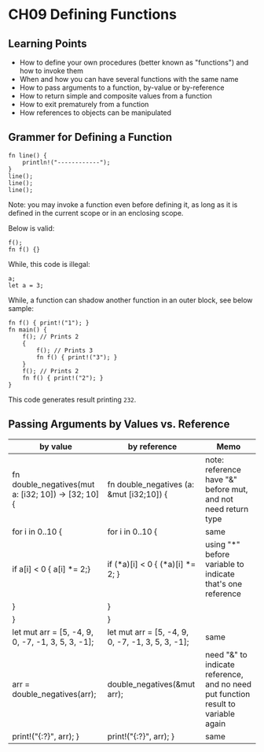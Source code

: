 # CH09 Defining Functions

## Learning Points

- How to define your own procedures (better known as "functions") and how to invoke them
- When and how you can have several functions with the same name
- How to pass arguments to a function, by-value or by-reference
- How to return simple and composite values from a function
- How to exit prematurely from a function
- How references to objects can be manipulated

## Grammer for Defining a Function

```
fn line() {
    println!("------------");
}
line();
line();
line();
```

Note: you may invoke a function even before defining it, as long as it is defined in the current scope or in an enclosing scope.

Below is valid:

```
f();
fn f() {}
```

While, this code is illegal:

```
a;
let a = 3;
```

While, a function can shadow another function in an outer block, see below sample:

```
fn f() { print!("1"); }
fn main() {
    f(); // Prints 2
    {
        f(); // Prints 3
        fn f() { print!("3"); }
    }
    f(); // Prints 2
    fn f() { print!("2"); }
}
```

This code generates result printing `232`.

## Passing Arguments by Values vs. Reference

| by value | by reference | Memo |
| --- | --- | --- |
| fn double_negatives(mut a: [i32; 10]) -> [32; 10] { | fn double_negatives (a: &mut [i32;10]) { | note: reference have "&" before mut, and not need return type |
| for i in 0..10 { | for i in 0..10 { | same |
| if a[i] < 0 { a[i] *= 2;} | if (*a)[i] < 0 { (*a)[i] *= 2; } | using "*" before variable to indicate that's one reference |
| } | } | |
| } | } | |
| let mut arr = [5, -4, 9, 0, -7, -1, 3, 5, 3, -1]; | let mut arr = [5, -4, 9, 0, -7, -1, 3, 5, 3, -1]; | same |
| arr = double_negatives(arr); | double_negatives(&mut arr); | need "&" to indicate reference, and no need put function result to variable again |
| print!("{:?}", arr); } | print!("{:?}", arr); } | same |

